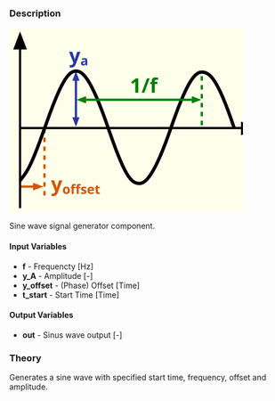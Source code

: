 ### Description
![SignalSineWave picture](SignalSineWaveHelp.svg)

Sine wave signal generator component.

#### Input Variables
* **f** - Frequencty [Hz]
* **y_A** - Amplitude [-]
* **y_offset** - (Phase) Offset [Time]
* **t_start** - Start Time [Time]

#### Output Variables
* **out** - Sinus wave output [-]

### Theory
Generates a sine wave with specified start time, frequency, offset and amplitude.
<!---EQUATION out = y_A \sin(((t-t_{start})-y_{offset}) 2\pi f)--->

